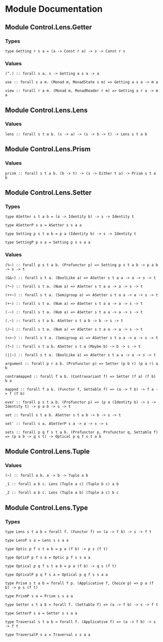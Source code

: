 # Module Documentation

## Module Control.Lens.Getter

### Types

    type Getting r s a = (a -> Const r a) -> s -> Const r s


### Values

    (^.) :: forall s a. s -> Getting a s a -> a

    use :: forall s a m. (Monad m, MonadState s m) => Getting a s a -> m a

    view :: forall r a m. (Monad m, MonadReader r m) => Getting a r a -> m a


## Module Control.Lens.Lens

### Values

    lens :: forall s t a b. (s -> a) -> (s -> b -> t) -> Lens s t a b


## Module Control.Lens.Prism

### Values

    prism :: forall s t a b. (b -> t) -> (s -> Either t a) -> Prism s t a b


## Module Control.Lens.Setter

### Types

    type ASetter s t a b = (a -> Identity b) -> s -> Identity t

    type ASetterP s a = ASetter s s a a

    type Setting p s t a b = p a (Identity b) -> s -> Identity t

    type SettingP p s a = Setting p s s a a


### Values

    (%~) :: forall p s t a b. (Profunctor p) => Setting p s t a b -> p a b -> s -> t

    (&&~) :: forall s t a. (BoolLike a) => ASetter s t a a -> a -> s -> t

    (*~) :: forall s t a. (Num a) => ASetter s t a a -> a -> s -> t

    (++~) :: forall s t a. (Semigroup a) => ASetter s t a a -> a -> s -> t

    (+~) :: forall s t a. (Num a) => ASetter s t a a -> a -> s -> t

    (-~) :: forall s t a. (Num a) => ASetter s t a a -> a -> s -> t

    (.~) :: forall s t a b. ASetter s t a b -> b -> s -> t

    (/~) :: forall s t a. (Num a) => ASetter s t a a -> a -> s -> t

    (<>~) :: forall s t a. (Semigroup a) => ASetter s t a a -> a -> s -> t

    (?~) :: forall s t a b. ASetter s t a (Maybe b) -> b -> s -> t

    (||~) :: forall s t a. (BoolLike a) => ASetter s t a a -> a -> s -> t

    argument :: forall p r a b. (Profunctor p) => Setter (p b r) (p a r) a b

    contramapped :: forall f a b. (Contravariant f) => Setter (f a) (f b) b a

    mapped :: forall f a b. (Functor f, Settable f) => (a -> f b) -> f a -> f (f b)

    over :: forall p s t a b. (Profunctor p) => (p a (Identity b) -> s -> Identity t) -> p a b -> s -> t

    set :: forall s t a b. ASetter s t a b -> b -> s -> t

    set' :: forall s a. ASetterP s a -> a -> s -> s

    sets :: forall p q f s t a b. (Profunctor p, Profunctor q, Settable f) => (p a b -> q s t) -> Optical p q f s t a b


## Module Control.Lens.Tuple

### Values

    (~) :: forall a b. a -> b -> Tuple a b

    _1 :: forall a b c. Lens (Tuple a c) (Tuple b c) a b

    _2 :: forall a b c. Lens (Tuple a b) (Tuple a c) b c


## Module Control.Lens.Type

### Types

    type Lens s t a b = forall f. (Functor f) => (a -> f b) -> s -> f t

    type LensP s a = Lens s s a a

    type Optic p f s t a b = p a (f b) -> p s (f t)

    type OpticP p f s a = Optic p f s s a a

    type Optical p q f s t a b = p a (f b) -> q s (f t)

    type OpticalP p q f s a = Optical p q f s s a a

    type Prism s t a b = forall f p. (Applicative f, Choice p) => p a (f b) -> p s (f t)

    type PrismP s a = Prism s s a a

    type Setter s t a b = forall f. (Settable f) => (a -> f b) -> s -> f t

    type SetterP s a = Setter s s a a

    type Traversal s t a b = forall f. (Applicative f) => (a -> f b) -> s -> f t

    type TraversalP s a = Traversal s s a a



